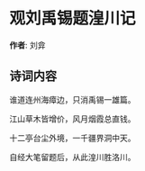 # 观刘禹锡题湟川记

**作者**: 刘弇

## 诗词内容

谁道连州海瘴边，只消禹锡一雄篇。

江山草木皆增价，风月烟霞总直钱。

十二亭台尘外境，一千疆界洞中天。

自经大笔留题后，从此湟川胜洛川。

